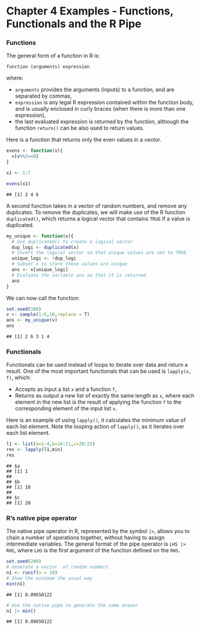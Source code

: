 Chapter 4 Examples - Functions, Functionals and the R Pipe
================

### Functions

The general form of a function in R is:

`function (arguments) expression`

where:

- `arguments` provides the arguments (inputs) to a function, and are
  separated by commas,
- `expression` is any legal R expression contained within the function
  body, and is usually enclosed in curly braces (when there is more than
  one expression),
- the last evaluated expression is returned by the function, although
  the function `return()` can be also used to return values.

Here is a function that returns only the even values in a vector.

``` r
evens <- function(v){
  v[v%%2==0]
}

x1 <- 1:7

evens(x1)
```

    ## [1] 2 4 6

A second function takes in a vector of random numbers, and remove any
duplicates. To remove the duplicates, we will make use of the R function
`duplicated()`, which returns a logical vector that contains `TRUE` if a
value is duplicated.

``` r
my_unique <- function(x){
  # Use duplicated() to create a logical vector
  dup_logi <- duplicated(x)
  # Invert the logical vector so that unique values are set to TRUE
  unique_logi <- !dup_logi
  # Subset x to store those values are unique
  ans <- x[unique_logi]
  # Evaluate the variable ans so that it is returned
  ans
}
```

We can now call the function:

``` r
set.seed(100)
v <- sample(1:6,10,replace = T)
ans <- my_unique(v)
ans
```

    ## [1] 2 6 3 1 4

### Functionals

Functionals can be used instead of loops to iterate over data and return
a result. One of the most important functionals that can be used is
`lapply(x, f)`, which:

- Accepts as input a list `x` and a function `f`,
- Returns as output a new list of exactly the same length as `x`, where
  each element in the new list is the result of applying the function
  `f` to the corresponding element of the input list `x`.

Here is an example of using `lapply()`, it calculates the minimum value
of each list element. Note the looping action of `lapply()`, as it
iterates over each list element.

``` r
l1 <- list(a=1:4,b=10:11,c=20:25)
res <- lapply(l1,min)
res
```

    ## $a
    ## [1] 1
    ## 
    ## $b
    ## [1] 10
    ## 
    ## $c
    ## [1] 20

### R’s native pipe operator

The native pipe operator in R, represented by the symbol `|>`, allows
you to chain a number of operations together, without having to assign
intermediate variables. The general format of the pipe operator is
`LHS |> RHS`, where `LHS` is the first argument of the function defined
on the `RHS`.

``` r
set.seed(200)
# Generate a vector  of random numbers
n1 <- runif(n = 10)
# Show the minimum the usual way
min(n1)
```

    ## [1] 0.09650122

``` r
# Use the native pipe to generate the same answer
n1 |> min()
```

    ## [1] 0.09650122
